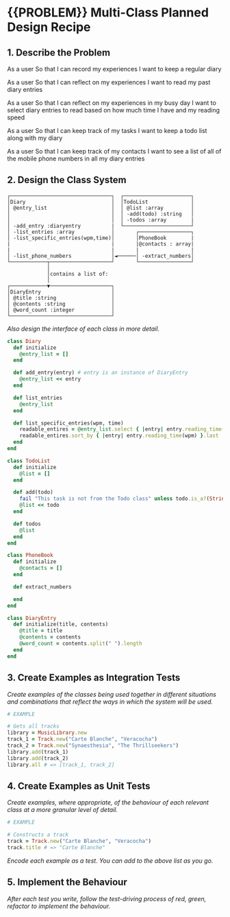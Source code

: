 # {{PROBLEM}} Multi-Class Planned Design Recipe

## 1. Describe the Problem

As a user
So that I can record my experiences
I want to keep a regular diary

As a user
So that I can reflect on my experiences
I want to read my past diary entries

As a user
So that I can reflect on my experiences in my busy day
I want to select diary entries to read based on how much time I have and my reading speed

As a user
So that I can keep track of my tasks
I want to keep a todo list along with my diary

As a user
So that I can keep track of my contacts
I want to see a list of all of the mobile phone numbers in all my diary entries

## 2. Design the Class System

```
┌─────────────────────────────────┐  ┌──────────────────────┐
│Diary                            │  │TodoList              │
│ @entry_list                     │  │ @list :array         │
│                                 │  │ -add(todo) :string   │
│                                 │  │ -todos :array        |
│ -add_entry :diaryentry          |  └──────────────────────┘
│ -list_entries :array            │       ┌─────────────────┐
│ -list_specific_entries(wpm,time)│       │PhoneBook        |
|                                 |       |@contacts : array|
|                                 |       |                 |
│ -list_phone_numbers             │◄──────│ -extract_numbers│
└────────────┬────────────────────┘       └─────────────────┘
             │
             │contains a list of:
             │
┌────────────▼────────────────────┐
│DiaryEntry                       │
│ @title :string                  │
│ @contents :string               │
│ @word_count :integer            │
└─────────────────────────────────┘
```

_Also design the interface of each class in more detail._

```ruby
class Diary
  def initialize
    @entry_list = []
  end

  def add_entry(entry) # entry is an instance of DiaryEntry
    @entry_list << entry
  end

  def list_entries
    @entry_list
  end

  def list_specific_entries(wpm, time)
    readable_entires = @entry_list.select { |entry| entry.reading_time(wpm) <= minutes }
    readable_entires.sort_by { |entry| entry.reading_time(wpm) }.last
  end
end

class TodoList
  def initialize
    @list = []
  end

  def add(todo)
    fail "This task is not from the Todo class" unless todo.is_a?(String)
    @list << todo
  end

  def todos
    @list
  end
end

class PhoneBook
  def initialize
    @contacts = []
  end

  def extract_numbers

  end
end

class DiaryEntry
  def initialize(title, contents)
    @title = title
    @contents = contents
    @word_count = contents.split(" ").length
  end
end
```

## 3. Create Examples as Integration Tests

_Create examples of the classes being used together in different situations and
combinations that reflect the ways in which the system will be used._

```ruby
# EXAMPLE

# Gets all tracks
library = MusicLibrary.new
track_1 = Track.new("Carte Blanche", "Veracocha")
track_2 = Track.new("Synaesthesia", "The Thrillseekers")
library.add(track_1)
library.add(track_2)
library.all # => [track_1, track_2]
```

## 4. Create Examples as Unit Tests

_Create examples, where appropriate, of the behaviour of each relevant class at
a more granular level of detail._

```ruby
# EXAMPLE

# Constructs a track
track = Track.new("Carte Blanche", "Veracocha")
track.title # => "Carte Blanche"
```

_Encode each example as a test. You can add to the above list as you go._

## 5. Implement the Behaviour

_After each test you write, follow the test-driving process of red, green,
refactor to implement the behaviour._
